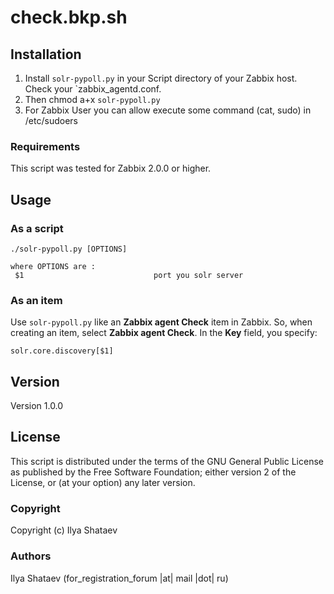 check.bkp.sh
===========

Installation
------------

1. Install `solr-pypoll.py` in your Script directory of your Zabbix host. Check your `zabbix_agentd.conf.
2. Then chmod a+x `solr-pypoll.py`
3. For Zabbix User you can allow execute some command (cat, sudo) in /etc/sudoers

### Requirements

This script was tested for Zabbix 2.0.0 or higher.

Usage
-----

### As a script
    ./solr-pypoll.py [OPTIONS]

    where OPTIONS are :
     $1								port you solr server
     				  
     
### As an item
Use `solr-pypoll.py` like an **Zabbix agent Check** item in Zabbix.  So, when creating an item, select **Zabbix agent Check**.  In the **Key** field, you specify:

    solr.core.discovery[$1]

Version
-------

Version 1.0.0

License
-------

This script is distributed under the terms of the GNU General Public License as published by the Free Software Foundation; either version 2 of the License, or (at your option) any later version.

### Copyright

  Copyright (c) Ilya Shataev

### Authors

  Ilya Shataev
  (for_registration_forum |at| mail |dot| ru)
